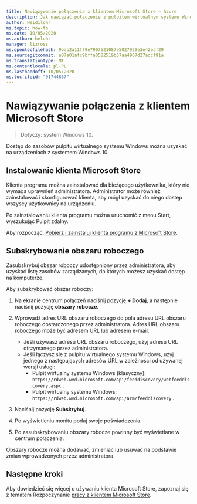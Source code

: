 ```yaml
---
title: Nawiązywanie połączenia z klientem Microsoft Store — Azure
description: Jak nawiązać połączenie z pulpitem wirtualnym systemu Windows przy użyciu klienta Microsoft Store.
author: Heidilohr
ms.topic: how-to
ms.date: 10/05/2020
ms.author: helohr
manager: lizross
ms.openlocfilehash: 9bab2a11ff9e7907621087e5027929e3e42eaf29
ms.sourcegitcommit: a07a01afc9bffa0582519b57aa4967d27adcf91a
ms.translationtype: MT
ms.contentlocale: pl-PL
ms.lasthandoff: 10/05/2020
ms.locfileid: "91744867"
---
```

# <a name="connect-with-the-microsoft-store-client"></a>Nawiązywanie połączenia z klientem Microsoft Store

>Dotyczy: system Windows 10.

Dostęp do zasobów pulpitu wirtualnego systemu Windows można uzyskać na urządzeniach z systemem Windows 10.

## <a name="install-the-microsoft-store-client"></a>Instalowanie klienta Microsoft Store

Klienta programu można zainstalować dla bieżącego użytkownika, który nie wymaga uprawnień administratora. Administrator może również zainstalować i skonfigurować klienta, aby mógł uzyskać do niego dostęp wszyscy użytkownicy na urządzeniu.

Po zainstalowaniu klienta programu można uruchomić z menu Start, wyszukując Pulpit zdalny.

Aby rozpocząć, [Pobierz i zainstaluj klienta programu z Microsoft Store](https://www.microsoft.com/store/productId/9WZDNCRFJ3PS).

## <a name="subscribe-to-a-workspace"></a>Subskrybowanie obszaru roboczego

Zasubskrybuj obszar roboczy udostępniony przez administratora, aby uzyskać listę zasobów zarządzanych, do których możesz uzyskać dostęp na komputerze.

Aby subskrybować obszar roboczy:

1. Na ekranie centrum połączeń naciśnij pozycję **+ Dodaj**, a następnie naciśnij pozycję **obszary robocze**.
2. Wprowadź adres URL obszaru roboczego do pola adresu URL obszaru roboczego dostarczonego przez administratora. Adres URL obszaru roboczego może być adresem URL lub adresem e-mail.
   
   - Jeśli używasz adresu URL obszaru roboczego, użyj adresu URL otrzymanego przez administratora.
   - Jeśli łączysz się z pulpitu wirtualnego systemu Windows, użyj jednego z następujących adresów URL w zależności od używanej wersji usługi:
       - Pulpit wirtualny systemu Windows (klasyczny): `https://rdweb.wvd.microsoft.com/api/feeddiscovery/webfeeddiscovery.aspx` .
       - Pulpit wirtualny systemu Windows: `https://rdweb.wvd.microsoft.com/api/arm/feeddiscovery` .
  
3. Naciśnij pozycję **Subskrybuj**.
4. Po wyświetleniu monitu podaj swoje poświadczenia.
5. Po zasubskrybowaniu obszary robocze powinny być wyświetlane w centrum połączenia.

Obszary robocze można dodawać, zmieniać lub usuwać na podstawie zmian wprowadzonych przez administratora.

## <a name="next-steps"></a>Następne kroki

Aby dowiedzieć się więcej o używaniu klienta Microsoft Store, zapoznaj się z tematem Rozpoczynanie [pracy z klientem Microsoft Store](/windows-server/remote/remote-desktop-services/clients/windows/).